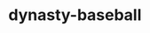 # dynasty-baseball

<!--
setup
https://dev.to/kojikanao/almost-no-config-snowpack-react-ts-5aac
-->

<!--
mobx
https://dev.to/sirwanafifi/mobx-with-react-and-typescript-58bf
-->
